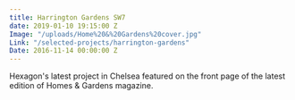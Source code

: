 ```yaml
---
title: Harrington Gardens SW7
date: 2019-01-10 19:15:00 Z
Image: "/uploads/Home%20&%20Gardens%20cover.jpg"
Link: "/selected-projects/harrington-gardens"
Date: 2016-11-14 00:00:00 Z
---
```


Hexagon's latest project in Chelsea featured on the front page of the latest edition of Homes & Gardens magazine. 